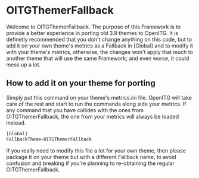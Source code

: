 # OITGThemerFallback
Welcome to OITGThemerFallback.
The purpose of this Framework is to provide a better experience in porting old 3.9 themes to OpenITG. It is definetly recommended that you don't change anything on this code, but to add it on your own theme's metrics as a Fallback in [Global] and to modify it with your theme's metrics, otherwise, the changes won't apply that much to another theme that will use the same Framework; and even worse, it could mess up a lot.

## How to add it on your theme for porting
Simply put this command on your theme's metrics.ini file.
OpenITG will take care of the rest and start to run the commands along side your metrics.
If any command that you have collides with the ones from OITGThemerFallback, the one from your metrics will always be loaded instead.
```Python
[Global]
FallbackTheme=OITGThemerFallback
```

If you really need to modify this file a lot for your own theme, then please package it on your theme but with a different Fallback name, to avoid confusion and breaking if you're planning to re-obtaining the regular OITGThemerFallback.
